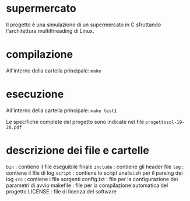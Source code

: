 # supermercato
Il progetto è una simulazione di un supermercato in C sfruttando l'architettura multithreading di Linux.

# compilazione
All'interno della cartella principale:
`make`

# esecuzione
All'interno della cartella principale:
`make test1`

Le specifiche complete del progetto sono indicate nel file `progettosol-19-20.pdf`

# descrizione dei file e cartelle
`bin`       : contiene il file eseguibile finale
`include`   : contiene gli header file
`log`       : contiene il file di log
`script`    : contiene lo script analisi.sh per il parsing dei log
`src`       : contiene i file sorgenti
config.txt  : file per la configurazione dei parametri di avvio
makefile    : file per la compilazione automatica del progetto
LICENSE     : file di licenza del software
